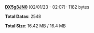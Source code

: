 [**DX5g3JN0**](/data/DX5g3JN0.txt) (02/01/23 - 02:07)- 1182 bytes

**Total Datas**: 2548

**Total Size**: 16.42 MB / 16.4 MB